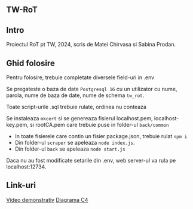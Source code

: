 ## TW-RoT

Intro
-------------------------------------------
Proiectul RoT pt TW, 2024, scris de Matei Chirvasa si Sabina Prodan.

Ghid folosire
-------------------------------------------
Pentru folosire, trebuie completate diversele field-uri in .env

Se pregateste o baza de date `Postgresql 16` cu un utilizator cu nume, parola, nume de baza de date, nume de schema `tw_rot`.

Toate script-urile .sql trebuie rulate, ordinea nu conteaza

Se instaleaza `mkcert` si se genereaza fisierul localhost.pem, localhost-key.pem, si rootCA.pem care trebuie puse in folder-ul `back/common`

- In toate fisierele care contin un fisier package.json, trebuie rulat `npm i`
- Din folder-ul `scraper` se apeleaza `node index.js`.
- Din folder-ul `back` se apeleaza `node start.js`

Daca nu au fost modificate setarile din .env, web server-ul va rula pe localhost:12734.


Link-uri
-------------------------------------------
[Video demonstrativ](https://youtu.be/gwOvNgEUhcE)
[Diagrama C4](https://app.diagrams.net/#G1SN3xsN5CL0ncaiA_02Ie0kxb0tTFaeEs#%7B"pageId"%3A"xpDZ8UGQI6kU-hTMHLIq"%7D)
